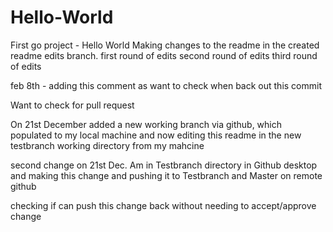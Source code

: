 

# Hello-World
First go project - Hello World
Making changes to the readme in the created readme edits branch.
first round of edits
second round of edits
third round of edits


feb 8th - adding this comment as want to check when back out this commit

Want to check for pull request


On 21st December added a new working branch via github, which populated to my local machine and now editing this readme in the new testbranch working directory from my mahcine

second change on 21st Dec.  Am in Testbranch directory in Github desktop and making this change and pushing it to Testbranch and Master on remote github

checking if can push this change back without needing to accept/approve change
